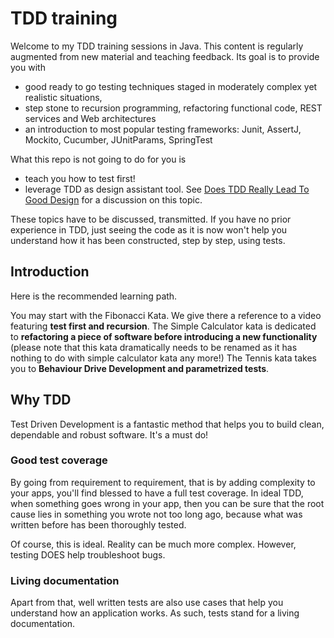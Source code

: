 # TDD training
Welcome to my TDD training sessions in Java. This content is regularly augmented from new material and teaching feedback. Its goal is to provide you with

 - good ready to go testing techniques staged in moderately complex yet realistic situations,
 - step stone to recursion programming, refactoring functional code, REST services and Web architectures
 - an introduction to most popular testing frameworks: Junit, AssertJ, Mockito, Cucumber, JUnitParams, SpringTest

What this repo is not going to do for you is

 - teach you how to test first!
 - leverage TDD as design assistant tool. See [Does TDD Really Lead To Good Design](https://codurance.com/2015/05/12/does-tdd-lead-to-good-design/) for a discussion on this topic.

These topics have to be discussed, transmitted. If you have no prior experience in TDD, just seeing the code as it is now won't help you understand how it has been constructed, step by step, using tests.

## Introduction
Here is the recommended learning path.

You may start with the Fibonacci Kata. We give there a reference to a video featuring **test first and recursion**.
The Simple Calculator kata is dedicated to **refactoring a piece of software before introducing a new functionality** (please note that this kata dramatically needs to be renamed as it has nothing to do with simple calculator kata any more!)
The Tennis kata takes you to **Behaviour Drive Development and parametrized tests**.

## Why TDD
Test Driven Development is a fantastic method that helps you to build clean, dependable and robust software. It's a must do!

### Good test coverage
By going from requirement to requirement, that is by adding complexity to your apps, you'll find blessed to have a full test coverage. In ideal TDD, when something goes wrong in your app, then you can be sure that the root cause lies in something you wrote not too long ago, because what was written before has been thoroughly tested.

Of course, this is ideal. Reality can be much more complex. However, testing DOES help troubleshoot bugs.

### Living documentation
Apart from that, well written tests are also use cases that help you understand how an application works. As such, tests stand for a living documentation.